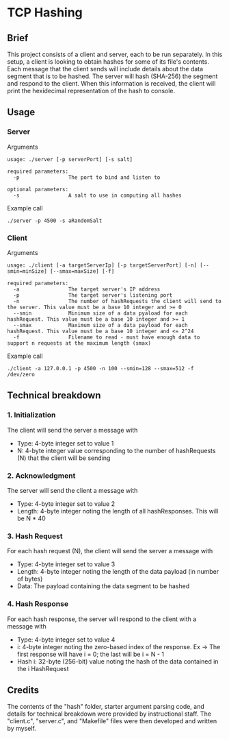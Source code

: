 # TCP Hashing

## Brief

This project consists of a client and server, each to be run separately. In this setup, a client is looking to obtain hashes for some of its file's contents. Each message that the client sends will include details about the data segment that is to be hashed. The server will hash (SHA-256) the segment and respond to the client. When this information is received, the client will print the hexidecimal representation of the hash to console.

## Usage

### Server

Arguments
```
usage: ./server [-p serverPort] [-s salt]

required parameters:
  -p                The port to bind and listen to

optional parameters:
  -s                A salt to use in computing all hashes

```
Example call
```
./server -p 4500 -s aRandomSalt
```

### Client

Arguments
```
usage: ./client [-a targetServerIp] [-p targetServerPort] [-n] [--smin=minSize] [--smax=maxSize] [-f]

required parameters:
  -a                The target server's IP address 
  -p                The target server's listening port
  -n                The number of hashRequests the client will send to the server. This value must be a base 10 integer and >= 0
  --smin            Minimum size of a data pyaload for each hashRequest. This value must be a base 10 integer and >= 1
  --smax            Maximum size of a data payload for each hashRequest. This value must be a base 10 integer and <= 2^24
  -f                Filename to read - must have enough data to support n requests at the maximum length (smax)

```
Example call
```
./client -a 127.0.0.1 -p 4500 -n 100 --smin=128 --smax=512 -f /dev/zero
```

## Technical breakdown

### 1. Initialization

The client will send the server a message with
* Type: 4-byte integer set to value 1
* N: 4-byte integer value corresponding to the number of hashRequests (N) that the client will be sending 

### 2. Acknowledgment

The server will send the client a message with
* Type: 4-byte integer set to value 2
* Length: 4-byte integer noting the length of all hashResponses. This will be N * 40

### 3. Hash Request

For each hash request (N), the client will send the server a message with
* Type: 4-byte integer set to value 3
* Length: 4-byte integer noting the length of the data payload (in number of bytes)
* Data: The payload containing the data segment to be hashed

### 4. Hash Response

For each hash response, the server will respond to the client with a message with
* Type: 4-byte integer set to value 4
* i: 4-byte integer noting the zero-based index of the response. Ex -> The first response will have i = 0; the last will be i = N - 1
* Hash i: 32-byte (256-bit) value noting the hash of the data contained in the i HashRequest

## Credits

The contents of the "hash" folder, starter argument parsing code, and details for technical breakdown were provided by instructional staff. The "client.c", "server.c", and "Makefile" files were then developed and written by myself.

